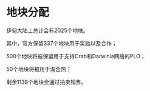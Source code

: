 # 地块分配

伊甸大陆上总计会有2025个地块。

其中，官方保留337个地块用于奖励以及合作；

500个地块将被保留用于支持Crab和Darwinia网络的PLO；

50个地块将被用于淘金热；

剩余1138个地块会通过拍卖销售。
